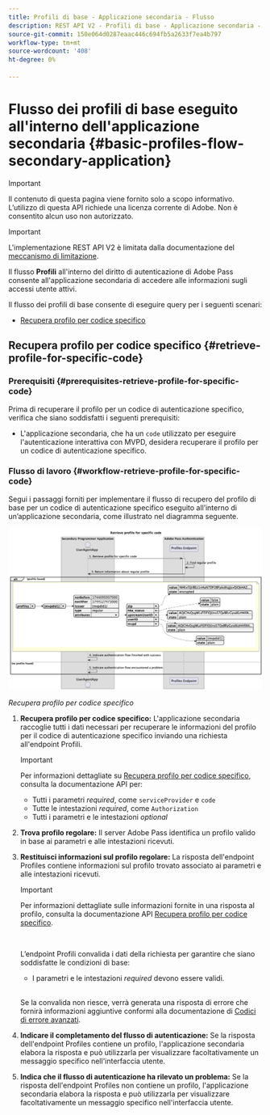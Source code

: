 ```yaml
---
title: Profili di base - Applicazione secondaria - Flusso
description: REST API V2 - Profili di base - Applicazione secondaria - Flusso
source-git-commit: 150e064d0287eaac446c694fb5a2633f7ea4b797
workflow-type: tm+mt
source-wordcount: '408'
ht-degree: 0%

---
```



# Flusso dei profili di base eseguito all&#39;interno dell&#39;applicazione secondaria {#basic-profiles-flow-secondary-application}

>[!IMPORTANT]
>
> Il contenuto di questa pagina viene fornito solo a scopo informativo. L’utilizzo di questa API richiede una licenza corrente di Adobe. Non è consentito alcun uso non autorizzato.

>[!IMPORTANT]
>
> L&#39;implementazione REST API V2 è limitata dalla documentazione del [meccanismo di limitazione](/help/authentication/throttling-mechanism.md).

Il flusso **Profili** all&#39;interno del diritto di autenticazione di Adobe Pass consente all&#39;applicazione secondaria di accedere alle informazioni sugli accessi utente attivi.

Il flusso dei profili di base consente di eseguire query per i seguenti scenari:

* [Recupera profilo per codice specifico](#retrieve-profile-for-specific-code)

## Recupera profilo per codice specifico {#retrieve-profile-for-specific-code}

### Prerequisiti {#prerequisites-retrieve-profile-for-specific-code}

Prima di recuperare il profilo per un codice di autenticazione specifico, verifica che siano soddisfatti i seguenti prerequisiti:

* L&#39;applicazione secondaria, che ha un `code` utilizzato per eseguire l&#39;autenticazione interattiva con MVPD, desidera recuperare il profilo per un codice di autenticazione specifico.

### Flusso di lavoro {#workflow-retrieve-profile-for-specific-code}

Segui i passaggi forniti per implementare il flusso di recupero del profilo di base per un codice di autenticazione specifico eseguito all’interno di un’applicazione secondaria, come illustrato nel diagramma seguente.

![Recupera profilo per codice specifico](../../../assets/rest-api-v2/flows/basic-access-flows/rest-api-v2-retrieve-profile-within-secondary-application-for-specific-code.png)

*Recupera profilo per codice specifico*

1. **Recupera profilo per codice specifico:** L&#39;applicazione secondaria raccoglie tutti i dati necessari per recuperare le informazioni del profilo per il codice di autenticazione specifico inviando una richiesta all&#39;endpoint Profili.

   >[!IMPORTANT]
   >
   > Per informazioni dettagliate su [Recupera profilo per codice specifico](../../apis/profiles-apis/rest-api-v2-profiles-apis-retrieve-profile-for-specific-code.md), consulta la documentazione API per:
   >
   > * Tutti i parametri _required_, come `serviceProvider` e `code`
   > * Tutte le intestazioni _required_, come `Authorization`
   > * Tutti i parametri e le intestazioni _optional_

1. **Trova profilo regolare:** Il server Adobe Pass identifica un profilo valido in base ai parametri e alle intestazioni ricevuti.

1. **Restituisci informazioni sul profilo regolare:** La risposta dell&#39;endpoint Profiles contiene informazioni sul profilo trovato associato ai parametri e alle intestazioni ricevuti.

   >[!IMPORTANT]
   >
   > Per informazioni dettagliate sulle informazioni fornite in una risposta al profilo, consulta la documentazione API [Recupera profilo per codice specifico](../../apis/profiles-apis/rest-api-v2-profiles-apis-retrieve-profile-for-specific-code.md).
   > 
   > <br/>
   > 
   > L’endpoint Profili convalida i dati della richiesta per garantire che siano soddisfatte le condizioni di base:
   >
   > * I parametri e le intestazioni _required_ devono essere validi.
   >
   > <br/>
   > 
   > Se la convalida non riesce, verrà generata una risposta di errore che fornirà informazioni aggiuntive conformi alla documentazione di [Codici di errore avanzati](../../../enhanced-error-codes.md).

1. **Indicare il completamento del flusso di autenticazione:** Se la risposta dell&#39;endpoint Profiles contiene un profilo, l&#39;applicazione secondaria elabora la risposta e può utilizzarla per visualizzare facoltativamente un messaggio specifico nell&#39;interfaccia utente.

1. **Indica che il flusso di autenticazione ha rilevato un problema:** Se la risposta dell&#39;endpoint Profiles non contiene un profilo, l&#39;applicazione secondaria elabora la risposta e può utilizzarla per visualizzare facoltativamente un messaggio specifico nell&#39;interfaccia utente.
